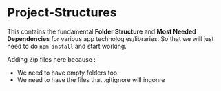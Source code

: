 # Project-Structures
This contains the fundamental **Folder Structure** and **Most Needed Dependencies** for various app technologies/libraries. So that we will just need to do `npm install` and start working.


Adding Zip files here because :
- We need to have empty folders too.
- We need to have the files that .gitignore will ingonre
